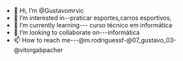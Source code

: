 - 👋 Hi, I’m @Gustavomrvic
- 👀 I’m interested in--praticar esportes,carros esportivos, 
- 🌱 I’m currently learning--- curso técnico em informática
- 💞️ I’m looking to collaborate on---informática
- 📫 How to reach me---@m.rodriguessf-@07_gustavo_03-@vitorgabpacher

<!---
Gustavomrvic/Gustavomrvic is a ✨ special ✨ repository because its `README.md` (this file) appears on your GitHub profile.
You can click the Preview link to take a look at your changes.
--->
